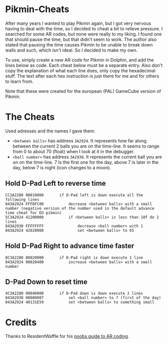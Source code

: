 # Pikmin-Cheats

After many years I wanted to play Pikmin again, but I got very nervous having to deal with the time, so I decided to cheat a bit to relieve pressure.
I searched for some AR codes, but none were really to my liking.
I found one that should pause the time, but that didn't seem to work.
The author also stated that pausing the time causes Pikmin to be unable to break down walls and such, which isn't ideal.
So I decided to make my own.

To use, simply create a new AR code for Pikmin in Dolphin, and add the lines below as code.
Each cheat below must be a separate entry.
Also don't copy the explanation of what each line does, only copy the hexadecimal stuff.
The text after each hex instruction is just there for me and for others to learn from.

Note that these were created for the european (PAL) GameCube version of Pikmin.

# The Cheats

Used adresses and the names I gave them:
* `<between balls>` has address `3A2924`.
It represents how far along between the current 2 balls you are on the time-line.
It seems to range from 0 to about 70 (float) when I look at it in the debugger.
* `<ball number>` has address `3A2930`.
It represents the current ball you are on on the time-line.
7 Is the first one for the day, above 7 is later in the day, below 7 is night (icon changes to a moon).

## Hold D-Pad Left to reverse time

```
CC3A2280 00010000       if D-Pad left is down execute all the following lines
843A2924 FFFDFC00           decrease <between balls> with a small number (negative version of the number used in the default advance time cheat for EU pikmin)
5C3A2924 41200000           if <between balls> is less than 10f do 2 lines
843A2930 FFFFFFFF               decrease <ball number> with 1
043A2924 42820000               set <between balls> to 65
```

## Hold D-Pad Right to advance time faster

```
0C3A2280 00020000       if D-Pad right is down execute 1 line
843A2924 00020400           increase <between balls> with a small number
```

## D-Pad Down to reset time

```
4C3A2280 00040000       if D-Pad down is down execute 2 lines
043A2930 00000007           set <ball number> to 7 (first of the day)
043A2924 40131E59           set <between balls> to something small
```

# Credits

Thanks to ResidentWaffle for his [noobs guide to AR coding](https://smashboards.com/threads/guide-to-ar-and-gecko-code-writing-for-complete-noobs.336650/).
